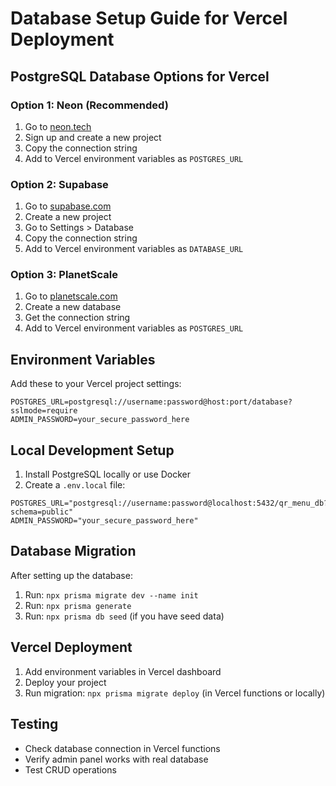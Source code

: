 # Database Setup Guide for Vercel Deployment

## PostgreSQL Database Options for Vercel

### Option 1: Neon (Recommended)
1. Go to [neon.tech](https://neon.tech)
2. Sign up and create a new project
3. Copy the connection string
4. Add to Vercel environment variables as `POSTGRES_URL`

### Option 2: Supabase
1. Go to [supabase.com](https://supabase.com)
2. Create a new project
3. Go to Settings > Database
4. Copy the connection string
5. Add to Vercel environment variables as `DATABASE_URL`

### Option 3: PlanetScale
1. Go to [planetscale.com](https://planetscale.com)
2. Create a new database
3. Get the connection string
4. Add to Vercel environment variables as `POSTGRES_URL`

## Environment Variables

Add these to your Vercel project settings:

```
POSTGRES_URL=postgresql://username:password@host:port/database?sslmode=require
ADMIN_PASSWORD=your_secure_password_here
```

## Local Development Setup

1. Install PostgreSQL locally or use Docker
2. Create a `.env.local` file:
```
POSTGRES_URL="postgresql://username:password@localhost:5432/qr_menu_db?schema=public"
ADMIN_PASSWORD="your_secure_password_here"
```

## Database Migration

After setting up the database:

1. Run: `npx prisma migrate dev --name init`
2. Run: `npx prisma generate`
3. Run: `npx prisma db seed` (if you have seed data)

## Vercel Deployment

1. Add environment variables in Vercel dashboard
2. Deploy your project
3. Run migration: `npx prisma migrate deploy` (in Vercel functions or locally)

## Testing

- Check database connection in Vercel functions
- Verify admin panel works with real database
- Test CRUD operations
